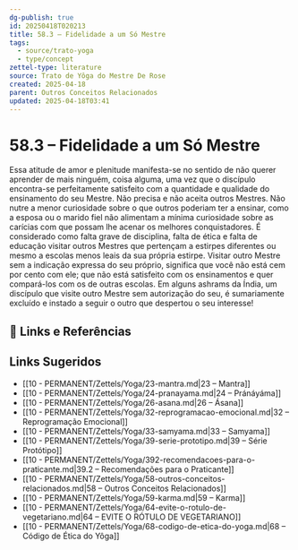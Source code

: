 ```yaml
---
dg-publish: true
id: 20250418T020213
title: 58.3 – Fidelidade a um Só Mestre
tags:
  - source/trato-yoga
  - type/concept
zettel-type: literature
source: Trato de Yôga do Mestre De Rose
created: 2025-04-18
parent: Outros Conceitos Relacionados
updated: 2025-04-18T03:41
---
```


# 58.3 – Fidelidade a um Só Mestre

Essa atitude de amor e plenitude manifesta-se no sentido de não querer aprender de mais ninguém, coisa alguma, uma vez que o discípulo encontra-se perfeitamente satisfeito com a quantidade e qualidade do ensinamento do seu Mestre. Não precisa e não aceita outros Mestres. Não nutre a menor curiosidade sobre o que outros poderiam ter a ensinar, como a esposa ou o marido fiel não alimentam a mínima curiosidade sobre as carícias com que possam lhe acenar os melhores conquistadores. É considerado como falta grave de disciplina, falta de ética e falta de educação visitar outros Mestres que pertençam a estirpes diferentes ou mesmo a escolas menos leais da sua própria estirpe. Visitar outro Mestre sem a indicação expressa do seu próprio, significa que você não está cem por cento com ele; que não está satisfeito com os ensinamentos e quer compará-los com os de outras escolas. Em alguns ashrams da Índia, um discípulo que visite outro Mestre sem autorização do seu, é sumariamente excluído e instado a seguir o outro que despertou o seu interesse!

## 🔗 Links e Referências

## Links Sugeridos

- [[10 - PERMANENT/Zettels/Yoga/23-mantra.md\|23 – Mantra]]
- [[10 - PERMANENT/Zettels/Yoga/24-pranayama.md\|24 – Pránáyáma]]
- [[10 - PERMANENT/Zettels/Yoga/26-asana.md\|26 – Ásana]]
- [[10 - PERMANENT/Zettels/Yoga/32-reprogramacao-emocional.md\|32 – Reprogramação Emocional]]
- [[10 - PERMANENT/Zettels/Yoga/33-samyama.md\|33 – Samyama]]
- [[10 - PERMANENT/Zettels/Yoga/39-serie-prototipo.md\|39 – Série Protótipo]]
- [[10 - PERMANENT/Zettels/Yoga/392-recomendacoes-para-o-praticante.md\|39.2 – Recomendações para o Praticante]]
- [[10 - PERMANENT/Zettels/Yoga/58-outros-conceitos-relacionados.md\|58 – Outros Conceitos Relacionados]]
- [[10 - PERMANENT/Zettels/Yoga/59-karma.md\|59 – Karma]]
- [[10 - PERMANENT/Zettels/Yoga/64-evite-o-rotulo-de-vegetariano.md\|64 – EVITE O RÓTULO DE VEGETARIANO]]
- [[10 - PERMANENT/Zettels/Yoga/68-codigo-de-etica-do-yoga.md\|68 – Código de Ética do Yôga]]